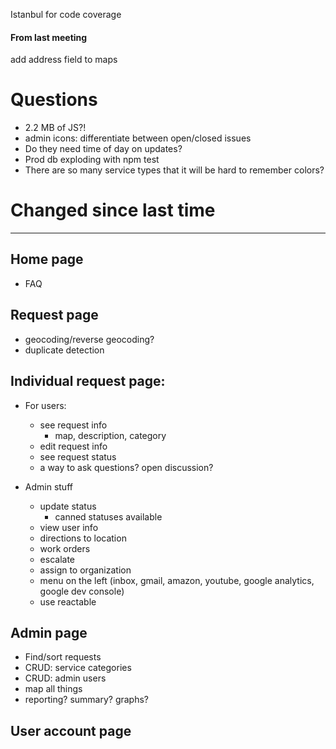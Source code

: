Istanbul for code coverage

#### From last meeting
add address field to maps

# Questions

- 2.2 MB of JS?!
- admin icons: differentiate between open/closed issues 
- Do they need time of day on updates?
- Prod db exploding with npm test
- There are so many service types that it will be hard to remember colors?

# Changed since last time

------------------

## Home page
- FAQ

## Request page
- geocoding/reverse geocoding?
- duplicate detection

## Individual request page:
- For users:
    + see request info
        * map, description, category
    + edit request info
    + see request status
    + a way to ask questions? open discussion? 

- Admin stuff  
    + update status
        * canned statuses available
    + view user info
    + directions to location
    + work orders
    + escalate
    + assign to organization
    + menu on the left (inbox, gmail, amazon, youtube, google analytics, google dev console)
    + use reactable

## Admin page
- Find/sort requests
- CRUD: service categories
- CRUD: admin users
- map all things
- reporting? summary? graphs?

## User account page
